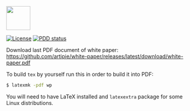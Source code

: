 <img src="https://www.artipie.com/logo.svg" width="64px" height="64px"/>

[![License](https://img.shields.io/badge/license-MIT-green.svg)](https://github.com/artipie/white-paper/blob/master/LICENSE.txt)
[![PDD status](http://www.0pdd.com/svg?name=artipie/white-paper)](http://www.0pdd.com/p?name=artipie/white-paper)


Download last PDF document of white paper: https://github.com/artipie/white-paper/releases/latest/download/white-paper.pdf

To build `tex` by yourself run this in order to build it into PDF:

```bash
$ latexmk -pdf wp
```

You will need to have LaTeX installed and `latexextra` package for some Linux distributions.
